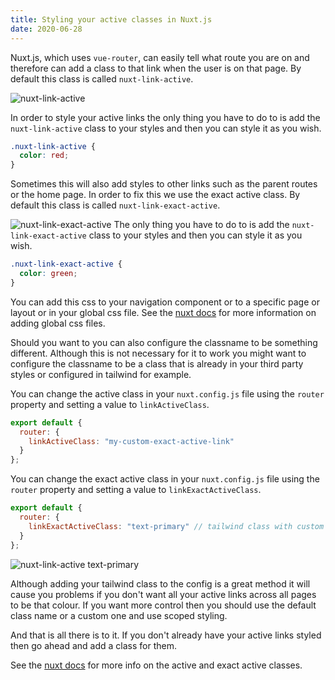 ```yaml
---
title: Styling your active classes in Nuxt.js
date: 2020-06-28
---
```


Nuxt.js, which uses `vue-router`, can easily tell what route you are on and therefore can add a class to that link when the user is on that page. By default this class is called `nuxt-link-active`.

![nuxt-link-active](https://user-images.githubusercontent.com/13063165/84566699-9328f280-ad73-11ea-8697-d1e08b5bd0f2.png)

In order to style your active links the only thing you have to do to is add the `nuxt-link-active` class to your styles and then you can style it as you wish.

```css
.nuxt-link-active {
  color: red;
}
```

Sometimes this will also add styles to other links such as the parent routes or the home page. In order to fix this we use the exact active class. By default this class is called `nuxt-link-exact-active`.

![nuxt-link-exact-active](https://user-images.githubusercontent.com/13063165/84566719-b6ec3880-ad73-11ea-9a5d-47e7e23de987.png)
The only thing you have to do to is add the `nuxt-link-exact-active` class to your styles and then you can style it as you wish.

```css
.nuxt-link-exact-active {
  color: green;
}
```

You can add this css to your navigation component or to a specific page or layout or in your global css file. See the [nuxt docs](https://nuxtjs.org/api/configuration-css) for more information on adding global css files.

Should you want to you can also configure the classname to be something different. Although this is not necessary for it to work you might want to configure the classname to be a class that is already in your third party styles or configured in tailwind for example.

You can change the active class in your `nuxt.config.js` file using the `router` property and setting a value to `linkActiveClass`.

```javascript
export default {
  router: {
    linkActiveClass: "my-custom-exact-active-link"
  }
};
```

You can change the exact active class in your `nuxt.config.js` file using the `router` property and setting a value to `linkExactActiveClass`.

```javascript
export default {
  router: {
    linkExactActiveClass: "text-primary" // tailwind class with custom color
  }
};
```

![nuxt-link-active text-primary](https://user-images.githubusercontent.com/13063165/84566760-f2870280-ad73-11ea-8173-826ad4572478.png)

Although adding your tailwind class to the config is a great method it will cause you problems if you don't want all your active links across all pages to be that colour. If you want more control then you should use the default class name or a custom one and use scoped styling.

And that is all there is to it. If you don't already have your active links styled then go ahead and add a class for them.

See the [nuxt docs](https://nuxtjs.org/api/configuration-router#linkactiveclass) for more info on the active and exact active classes.
